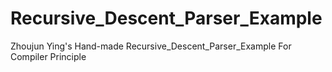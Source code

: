 # Recursive_Descent_Parser_Example
Zhoujun Ying's Hand-made Recursive_Descent_Parser_Example For Compiler Principle
